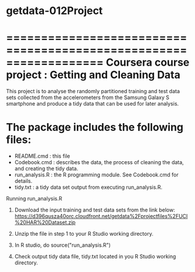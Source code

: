# getdata-012Project
==================================================================
Coursera course project : Getting and Cleaning Data 
==================================================================

This project is to analyse the randomly partitioned training and test data sets collected from
the accelerometers from the Samsung Galaxy S smartphone and produce a tidy data that can be used for later
analysis.


The package includes the following files:
=========================================

-  README.cmd : this file
-  Codebook.cmd : describes the data, the process of cleaning the data, and creating the tidy data.
-  run_analysis.R : the R programming module. See Codebook.cmd for details.
-  tidy.txt :   a tidy data set output from executing run_analysis.R.


Running  run_analysis.R

1. Download the input training and test data sets from the link below:
   https://d396qusza40orc.cloudfront.net/getdata%2Fprojectfiles%2FUCI%20HAR%20Dataset.zip 
   
2. Unzip the file in step 1 to your R Studio working directory.

3. In R studio, do source("run_analysis.R")

4. Check output tidy data file, tidy.txt located in you R Studio working directory.

 


